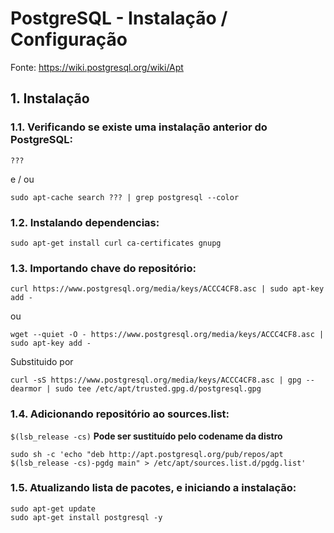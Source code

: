 # PostgreSQL - Instalação / Configuração

Fonte: <a href="https://wiki.postgresql.org/wiki/Apt">https://wiki.postgresql.org/wiki/Apt</a>


## 1. Instalação

### 1.1. Verificando se existe uma instalação anterior do PostgreSQL:
```
???
```
e / ou
```
sudo apt-cache search ??? | grep postgresql --color
```

### 1.2. Instalando dependencias:
```
sudo apt-get install curl ca-certificates gnupg
```

### 1.3. Importando chave do repositório:
```
curl https://www.postgresql.org/media/keys/ACCC4CF8.asc | sudo apt-key add -
```
ou
```
wget --quiet -O - https://www.postgresql.org/media/keys/ACCC4CF8.asc | sudo apt-key add -
```
Substituido por
```
curl -sS https://www.postgresql.org/media/keys/ACCC4CF8.asc | gpg --dearmor | sudo tee /etc/apt/trusted.gpg.d/postgresql.gpg
```

### 1.4. Adicionando repositório ao sources.list:

`$(lsb_release -cs)` **Pode ser sustituído pelo codename da distro**
```
sudo sh -c 'echo "deb http://apt.postgresql.org/pub/repos/apt $(lsb_release -cs)-pgdg main" > /etc/apt/sources.list.d/pgdg.list'
```

### 1.5. Atualizando lista de pacotes, e iniciando a instalação:
```
sudo apt-get update
sudo apt-get install postgresql -y
```


